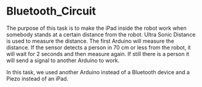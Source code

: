 # Bluetooth_Circuit

The purpose of this task is to make the iPad inside the robot work when somebody stands at a certain distance from the robot. Ultra Sonic Distance is used to measure the distance. The first Arduino will measure the distance. If the sensor detects a person in 70 cm or less from the robot, it will wait for 2 seconds and then measure again. If still there is a person it will send a signal to another Arduino to work.

In this task, we used another Arduino instead of a Bluetooth device and a Piezo instead of an iPad.
